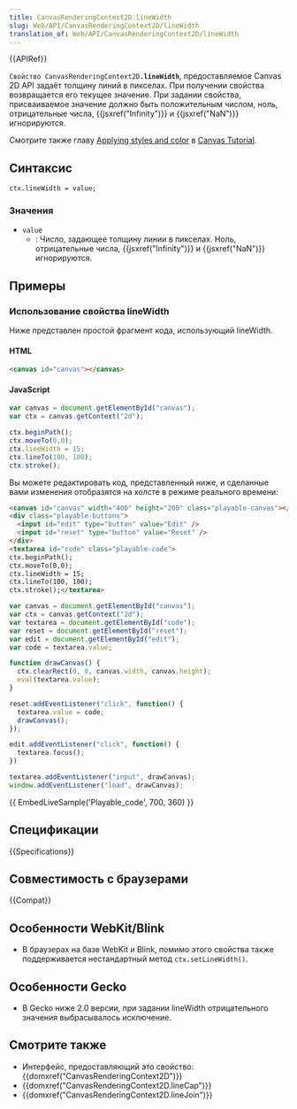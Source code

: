 ```yaml
---
title: CanvasRenderingContext2D.lineWidth
slug: Web/API/CanvasRenderingContext2D/lineWidth
translation_of: Web/API/CanvasRenderingContext2D/lineWidth
---
```


{{APIRef}}

`Свойство CanvasRenderingContext2D`**`.lineWidth`**, предоставляемое Canvas 2D API задаёт толщину линий в пикселах. При получении свойства возвращается его текущее значение. При задании свойства, присваиваемое значение должно быть положительным числом, ноль, отрицательные числа, {{jsxref("Infinity")}} и {{jsxref("NaN")}} игнорируются.

Смотрите также главу [Applying styles and color](/ru/docs/Web/API/Canvas_API/Tutorial/Applying_styles_and_colors) в [Canvas Tutorial](/ru/docs/Web/API/Canvas_API/Tutorial).

## Синтаксис

```
ctx.lineWidth = value;
```

### Значения

- `value`
  - : Число, задающее толщину линии в пикселах. Ноль, отрицательные числа, {{jsxref("Infinity")}} и {{jsxref("NaN")}} игнорируются.

## Примеры

### Использование свойства lineWidth

Ниже представлен простой фрагмент кода, использующий lineWidth.

#### HTML

```html
<canvas id="canvas"></canvas>
```

#### JavaScript

```js
var canvas = document.getElementById("canvas");
var ctx = canvas.getContext("2d");

ctx.beginPath();
ctx.moveTo(0,0);
ctx.lineWidth = 15;
ctx.lineTo(100, 100);
ctx.stroke();
```

Вы можете редактировать код, представленный ниже, и сделанные вами изменения отобразятся на холсте в режиме реального времени:

```html hidden
<canvas id="canvas" width="400" height="200" class="playable-canvas"></canvas>
<div class="playable-buttons">
  <input id="edit" type="button" value="Edit" />
  <input id="reset" type="button" value="Reset" />
</div>
<textarea id="code" class="playable-code">
ctx.beginPath();
ctx.moveTo(0,0);
ctx.lineWidth = 15;
ctx.lineTo(100, 100);
ctx.stroke();</textarea>
```

```js hidden
var canvas = document.getElementById("canvas");
var ctx = canvas.getContext("2d");
var textarea = document.getElementById("code");
var reset = document.getElementById("reset");
var edit = document.getElementById("edit");
var code = textarea.value;

function drawCanvas() {
  ctx.clearRect(0, 0, canvas.width, canvas.height);
  eval(textarea.value);
}

reset.addEventListener("click", function() {
  textarea.value = code;
  drawCanvas();
});

edit.addEventListener("click", function() {
  textarea.focus();
})

textarea.addEventListener("input", drawCanvas);
window.addEventListener("load", drawCanvas);
```

{{ EmbedLiveSample('Playable_code', 700, 360) }}

## Спецификации

{{Specifications}}

## Совместимость с браузерами

{{Compat}}

## Особенности WebKit/Blink

- В браузерах на базе WebKit и Blink, помимо этого свойства также поддерживается нестандартный метод `ctx.setLineWidth()`.

## Особенности Gecko

- В Gecko ниже 2.0 версии, при задании lineWidth отрицательного значения выбрасывалось исключение.

## Смотрите также

- Интерфейс, предоставляющий это свойство: {{domxref("CanvasRenderingContext2D")}}
- {{domxref("CanvasRenderingContext2D.lineCap")}}
- {{domxref("CanvasRenderingContext2D.lineJoin")}}
